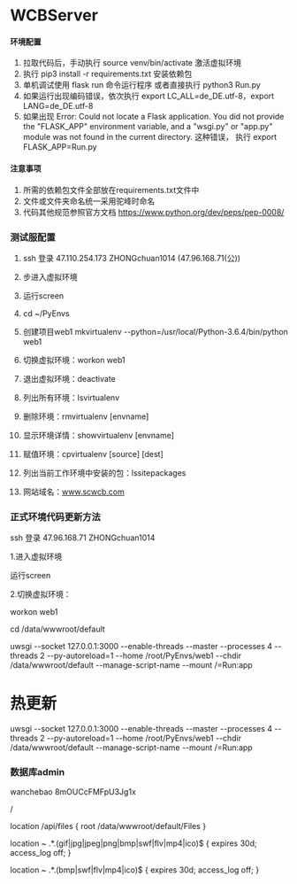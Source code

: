 # WCBServer

#### 环境配置
1. 拉取代码后，手动执行 source venv/bin/activate 激活虚拟环境
2. 执行 pip3 install -r requirements.txt 安装依赖包
3. 单机调试使用 flask run 命令运行程序 或者直接执行 python3 Run.py
4. 如果运行出现编码错误，依次执行 export LC_ALL=de_DE.utf-8，export LANG=de_DE.utf-8
5. 如果出现 Error: Could not locate a Flask application. You did not provide the "FLASK_APP" environment variable, and a "wsgi.py" or "app.py" module was not found in the current directory.
    这种错误， 执行 export FLASK_APP=Run.py 

#### 注意事项
1. 所需的依赖包文件全部放在requirements.txt文件中
2. 文件或文件夹命名统一采用驼峰时命名
3. 代码其他规范参照官方文档 https://www.python.org/dev/peps/pep-0008/

### 测试服配置
1. ssh 登录 47.110.254.173  ZHONGchuan1014  (47.96.168.71(公))

2. 步进入虚拟环境

3. 运行screen

4. cd ~/PyEnvs

5. 创建项目web1 mkvirtualenv --python=/usr/local/Python-3.6.4/bin/python  web1

6. 切换虚拟环境：workon web1

7. 退出虚拟环境：deactivate

8. 列出所有环境：lsvirtualenv

9. 删除环境：rmvirtualenv [envname]

10. 显示环境详情：showvirtualenv [envname]

11. 赋值环境：cpvirtualenv [source] [dest]

12. 列出当前工作环境中安装的包：lssitepackages

13. 网站域名：www.scwcb.com


### 正式环境代码更新方法
 ssh 登录 47.96.168.71  ZHONGchuan1014

1.进入虚拟环境

  运行screen

2.切换虚拟环境：

 workon web1

cd /data/wwwroot/default

uwsgi --socket 127.0.0.1:3000 --enable-threads --master --processes 4 --threads 2 --py-autoreload=1 --home /root/PyEnvs/web1 --chdir /data/wwwroot/default --manage-script-name --mount /=Run:app

# 热更新
uwsgi --socket 127.0.0.1:3000 --enable-threads --master --processes 4 --threads 2 --py-autoreload=1 --home /root/PyEnvs/web1 --chdir /data/wwwroot/default --manage-script-name --mount /=Run:app

### 数据库admin
wanchebao  8mOUCcFMFpU3Jg1x


/ 

location /api/files {
      root    /data/wwwroot/default/Files
    }
    
location ~ .*\.(gif|jpg|jpeg|png|bmp|swf|flv|mp4|ico)$ {
      expires 30d;
      access_log off;
    }

location ~ .*\.(bmp|swf|flv|mp4|ico)$ {
      expires 30d;
      access_log off;
    }

  